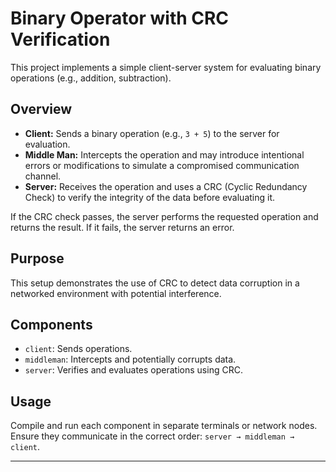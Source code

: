 # Binary Operator with CRC Verification

This project implements a simple client-server system for evaluating binary operations (e.g., addition, subtraction). 

## Overview

- **Client:** Sends a binary operation (e.g., `3 + 5`) to the server for evaluation.
- **Middle Man:** Intercepts the operation and may introduce intentional errors or modifications to simulate a compromised communication channel.
- **Server:** Receives the operation and uses a CRC (Cyclic Redundancy Check) to verify the integrity of the data before evaluating it.

If the CRC check passes, the server performs the requested operation and returns the result. If it fails, the server returns an error.

## Purpose

This setup demonstrates the use of CRC to detect data corruption in a networked environment with potential interference.

## Components

- `client`: Sends operations.
- `middleman`: Intercepts and potentially corrupts data.
- `server`: Verifies and evaluates operations using CRC.

## Usage

Compile and run each component in separate terminals or network nodes. Ensure they communicate in the correct order: `server → middleman → client`.

---

